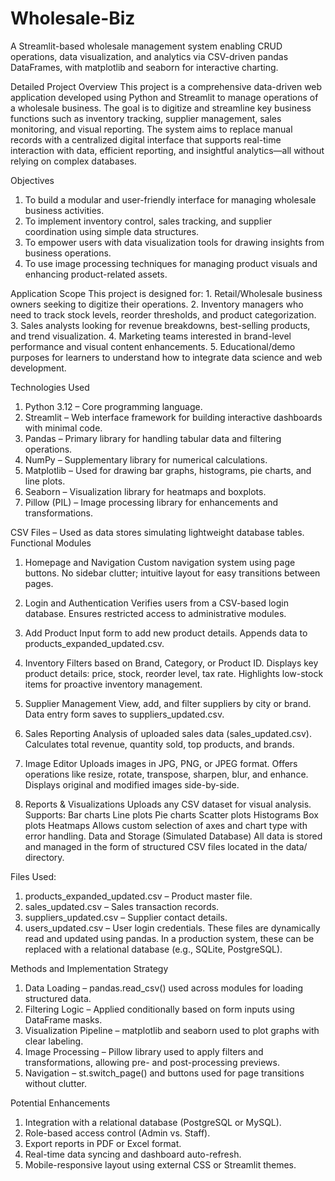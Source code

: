 # Wholesale-Biz
A Streamlit-based wholesale management system enabling CRUD operations, data visualization, and analytics via CSV-driven pandas DataFrames, with matplotlib and seaborn for interactive charting.

Detailed Project Overview
This project is a comprehensive data-driven web application developed using Python and Streamlit to manage operations of a wholesale business. The goal is to digitize and streamline key business functions such as inventory tracking, supplier management, sales monitoring, and visual reporting.
The system aims to replace manual records with a centralized digital interface that supports real-time interaction with data, efficient reporting, and insightful analytics—all without relying on complex databases.

Objectives
1. To build a modular and user-friendly interface for managing wholesale business activities.
2. To implement inventory control, sales tracking, and supplier coordination using simple data structures.
3. To empower users with data visualization tools for drawing insights from business operations.
4. To use image processing techniques for managing product visuals and enhancing product-related assets.

Application Scope
This project is designed for:
    1. Retail/Wholesale business owners seeking to digitize their operations.
    2. Inventory managers who need to track stock levels, reorder thresholds, and product categorization.
    3. Sales analysts looking for revenue breakdowns, best-selling products, and trend visualization.
    4. Marketing teams interested in brand-level performance and visual content enhancements.
    5. Educational/demo purposes for learners to understand how to integrate data science and web development.

Technologies Used
1. Python 3.12 – Core programming language.
2. Streamlit – Web interface framework for building interactive dashboards with minimal code.
3. Pandas – Primary library for handling tabular data and filtering operations.
4. NumPy – Supplementary library for numerical calculations.
5. Matplotlib – Used for drawing bar graphs, histograms, pie charts, and line plots.
6. Seaborn – Visualization library for heatmaps and boxplots.
7. Pillow (PIL) – Image processing library for enhancements and transformations.

CSV Files – Used as data stores simulating lightweight database tables.
Functional Modules
1. Homepage and Navigation
    Custom navigation system using page buttons.
    No sidebar clutter; intuitive layout for easy transitions between pages.
2. Login and Authentication
    Verifies users from a CSV-based login database.
    Ensures restricted access to administrative modules.
3. Add Product
    Input form to add new product details.
    Appends data to products_expanded_updated.csv.
4. Inventory
    Filters based on Brand, Category, or Product ID.
    Displays key product details: price, stock, reorder level, tax rate.
    Highlights low-stock items for proactive inventory management.

5. Supplier Management
    View, add, and filter suppliers by city or brand.
    Data entry form saves to suppliers_updated.csv.

6. Sales Reporting
    Analysis of uploaded sales data (sales_updated.csv).
    Calculates total revenue, quantity sold, top products, and brands.

7. Image Editor
    Uploads images in JPG, PNG, or JPEG format.
    Offers operations like resize, rotate, transpose, sharpen, blur, and enhance.
    Displays original and modified images side-by-side.

8. Reports & Visualizations
Uploads any CSV dataset for visual analysis.
Supports:
    Bar charts
    Line plots
    Pie charts
    Scatter plots
    Histograms
    Box plots
    Heatmaps
Allows custom selection of axes and chart type with error handling.
Data and Storage (Simulated Database)
All data is stored and managed in the form of structured CSV files located in the data/ directory.

Files Used:
1. products_expanded_updated.csv – Product master file.
2. sales_updated.csv – Sales transaction records.
3. suppliers_updated.csv – Supplier contact details.
4. users_updated.csv – User login credentials.
These files are dynamically read and updated using pandas. In a production system, these can be replaced with a relational database (e.g., SQLite, PostgreSQL).

Methods and Implementation Strategy
1. Data Loading – pandas.read_csv() used across modules for loading structured data.
2. Filtering Logic – Applied conditionally based on form inputs using DataFrame masks.
3. Visualization Pipeline – matplotlib and seaborn used to plot graphs with clear labeling.
4. Image Processing – Pillow library used to apply filters and transformations, allowing pre- and post-processing previews.
5. Navigation – st.switch_page() and buttons used for page transitions without clutter.

Potential Enhancements
1. Integration with a relational database (PostgreSQL or MySQL).
2. Role-based access control (Admin vs. Staff).
3. Export reports in PDF or Excel format.
4. Real-time data syncing and dashboard auto-refresh.
5. Mobile-responsive layout using external CSS or Streamlit themes.
